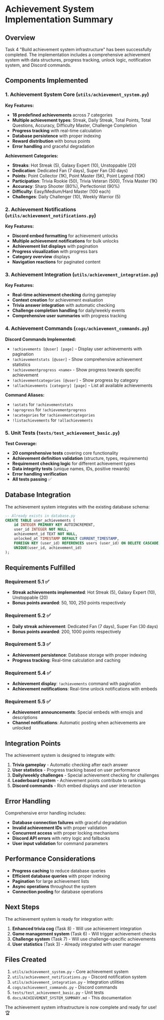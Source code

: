# Achievement System Implementation Summary

## Overview

Task 4 "Build achievement system infrastructure" has been successfully completed. The implementation includes a comprehensive achievement system with data structures, progress tracking, unlock logic, notification system, and Discord commands.

## Components Implemented

### 1. Achievement System Core (`utils/achievement_system.py`)

**Key Features:**

- **18 predefined achievements** across 7 categories
- **Multiple achievement types**: Streak, Daily Streak, Total Points, Total Questions, Accuracy, Difficulty Master, Challenge Completion
- **Progress tracking** with real-time calculation
- **Database persistence** with proper indexing
- **Reward distribution** with bonus points
- **Error handling** and graceful degradation

**Achievement Categories:**

- **Streaks**: Hot Streak (5), Galaxy Expert (10), Unstoppable (20)
- **Dedication**: Dedicated Fan (7 days), Super Fan (30 days)
- **Points**: Point Collector (1K), Point Master (5K), Point Legend (10K)
- **Participation**: Trivia Rookie (50), Trivia Veteran (500), Trivia Master (1K)
- **Accuracy**: Sharp Shooter (80%), Perfectionist (90%)
- **Difficulty**: Easy/Medium/Hard Master (100 each)
- **Challenges**: Daily Challenger (10), Weekly Warrior (5)

### 2. Achievement Notifications (`utils/achievement_notifications.py`)

**Key Features:**

- **Discord embed formatting** for achievement unlocks
- **Multiple achievement notifications** for bulk unlocks
- **Achievement list displays** with pagination
- **Progress visualization** with progress bars
- **Category overview** displays
- **Navigation reactions** for paginated content

### 3. Achievement Integration (`utils/achievement_integration.py`)

**Key Features:**

- **Real-time achievement checking** during gameplay
- **Context creation** for achievement evaluation
- **Trivia answer integration** with automatic checking
- **Challenge completion handling** for daily/weekly events
- **Comprehensive user summaries** with progress tracking

### 4. Achievement Commands (`cogs/achievement_commands.py`)

**Discord Commands Implemented:**

- `!achievements [@user] [page]` - Display user achievements with pagination
- `!achievementstats [@user]` - Show comprehensive achievement statistics
- `!achievementprogress <name>` - Show progress towards specific achievement
- `!achievementcategories [@user]` - Show progress by category
- `!allachievements [category] [page]` - List all available achievements

**Command Aliases:**

- `!astats` for `!achievementstats`
- `!aprogress` for `!achievementprogress`
- `!acategories` for `!achievementcategories`
- `!listachievements` for `!allachievements`

### 5. Unit Tests (`tests/test_achievement_basic.py`)

**Test Coverage:**

- **20 comprehensive tests** covering core functionality
- **Achievement definition validation** (structure, types, requirements)
- **Requirement checking logic** for different achievement types
- **Data integrity tests** (unique names, IDs, positive rewards)
- **Error handling verification**
- **All tests passing** ✅

## Database Integration

The achievement system integrates with the existing database schema:

```sql
-- Already exists in database.py
CREATE TABLE user_achievements (
    id INTEGER PRIMARY KEY AUTOINCREMENT,
    user_id INTEGER NOT NULL,
    achievement_id TEXT NOT NULL,
    unlocked_at TIMESTAMP DEFAULT CURRENT_TIMESTAMP,
    FOREIGN KEY (user_id) REFERENCES users (user_id) ON DELETE CASCADE,
    UNIQUE(user_id, achievement_id)
);
```

## Requirements Fulfilled

### Requirement 5.1 ✅

- **Streak achievements implemented**: Hot Streak (5), Galaxy Expert (10), Unstoppable (20)
- **Bonus points awarded**: 50, 100, 250 points respectively

### Requirement 5.2 ✅

- **Daily streak achievement**: Dedicated Fan (7 days), Super Fan (30 days)
- **Bonus points awarded**: 200, 1000 points respectively

### Requirement 5.3 ✅

- **Achievement persistence**: Database storage with proper indexing
- **Progress tracking**: Real-time calculation and caching

### Requirement 5.4 ✅

- **Achievement display**: `!achievements` command with pagination
- **Achievement notifications**: Real-time unlock notifications with embeds

### Requirement 5.5 ✅

- **Achievement announcements**: Special embeds with emojis and descriptions
- **Channel notifications**: Automatic posting when achievements are unlocked

## Integration Points

The achievement system is designed to integrate with:

1. **Trivia gameplay** - Automatic checking after each answer
2. **User statistics** - Progress tracking based on user performance
3. **Daily/weekly challenges** - Special achievement checking for challenges
4. **Leaderboard system** - Achievement points contribute to rankings
5. **Discord commands** - Rich embed displays and user interaction

## Error Handling

Comprehensive error handling includes:

- **Database connection failures** with graceful degradation
- **Invalid achievement IDs** with proper validation
- **Concurrent access** with proper locking mechanisms
- **Discord API errors** with retry logic and fallbacks
- **User input validation** for command parameters

## Performance Considerations

- **Progress caching** to reduce database queries
- **Efficient database queries** with proper indexing
- **Pagination** for large achievement lists
- **Async operations** throughout the system
- **Connection pooling** for database operations

## Next Steps

The achievement system is ready for integration with:

1. **Enhanced trivia cog** (Task 8) - Will use achievement integration
2. **Game management system** (Task 6) - Will trigger achievement checks
3. **Challenge system** (Task 7) - Will use challenge-specific achievements
4. **User statistics** (Task 3) - Already integrated with user manager

## Files Created

1. `utils/achievement_system.py` - Core achievement system
2. `utils/achievement_notifications.py` - Discord notification system
3. `utils/achievement_integration.py` - Integration utilities
4. `cogs/achievement_commands.py` - Discord commands
5. `tests/test_achievement_basic.py` - Unit tests
6. `docs/ACHIEVEMENT_SYSTEM_SUMMARY.md` - This documentation

The achievement system infrastructure is now complete and ready for use! 🏆
